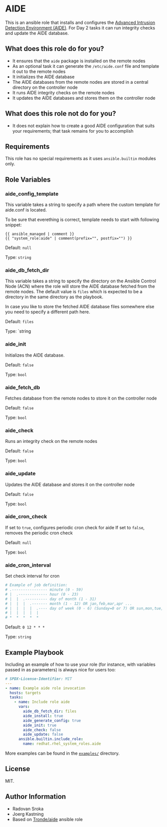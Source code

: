 # AIDE


This is an ansible role that installs and configures the [Advanced Intrusion Detection Environment (AIDE)](https://aide.github.io). For Day 2 tasks it can run integrity checks and update the AIDE database.

## What does this role do for you?

* It ensures that the `aide` package is installed on the remote nodes
* As an optional task it can generate the `/etc/aide.conf` file and template it out to the remote nodes
* It initializes the AIDE database
* The AIDE databases from the remote nodes are stored in a central directory on the controller node
* It runs AIDE integrity checks on the remote nodes
* It updates the AIDE databases and stores them on the controller node

## What does this role not do for you?

* It does not explain how to create a good AIDE configuration that suits your requirements; that task remains for you to accomplish

## Requirements

This role has no special requirements as it uses `ansible.builtin` modules
only.

## Role Variables

### aide_config_template

This variable takes a string to specify a path where the custom template for aide.conf is located.

To be sure that everething is correct, template needs to start with following snippet:

``` jinja
{{ ansible_managed | comment }}
{{ "system_role:aide" | comment(prefix="", postfix="") }}
```

Default: `null`

Type: `string`

### aide_db_fetch_dir

This variable takes a string to specify the directory on the Ansible Control
Node (ACN) where the role will store the AIDE database fetched from the remote
nodes. The default value is `files` which is expected to be a directory in the
same directory as the playbook.

In case you like to store the fetched AIDE database files somewhere else you
need to specify a different path here.

Default: `files`

Type: `string

### aide_init

Initializes the AIDE database.

Default: `false`

Type: `bool`

### aide_fetch_db

Fetches database from the remote nodes to store it on the controller node

Default: `false`

Type: `bool`

### aide_check

Runs an integrity check on the remote nodes

Default: `false`

Type: `bool`

### aide_update

Updates the AIDE database and stores it on the controller node

Default: `false`

Type: `bool`

### aide_cron_check

If set to `true`, configures periodic cron check for aide
If set to `false`, removes the periodic cron check

Default: `null`

Type: `bool`

### aide_cron_interval

Set check interval for cron

``` yaml
# Example of job definition:
# .---------------- minute (0 - 59)
# |  .------------- hour (0 - 23)
# |  |  .---------- day of month (1 - 31)
# |  |  |  .------- month (1 - 12) OR jan,feb,mar,apr ...
# |  |  |  |  .---- day of week (0 - 6) (Sunday=0 or 7) OR sun,mon,tue,wed,thu,fri,sat
# |  |  |  |  |
# *  *  *  *  *
```

Default: `0 12 * * *`

Type: `string`

## Example Playbook

Including an example of how to use your role (for instance, with variables
passed in as parameters) is always nice for users too:

```yaml
# SPDX-License-Identifier: MIT
---
- name: Example aide role invocation
  hosts: targets
  tasks:
    - name: Include role aide
      vars:
        aide_db_fetch_dir: files
        aide_install: true
        aide_generate_config: true
        aide_init: true
        aide_check: false
        aide_update: false
      ansible.builtin.include_role:
        name: redhat.rhel_system_roles.aide
```

More examples can be found in the [`examples/`](examples) directory.

## License

MIT.

## Author Information

* Radovan Sroka
* Joerg Kastning
* Based on [Tronde/aide](https://github.com/Tronde/aide) ansible role
